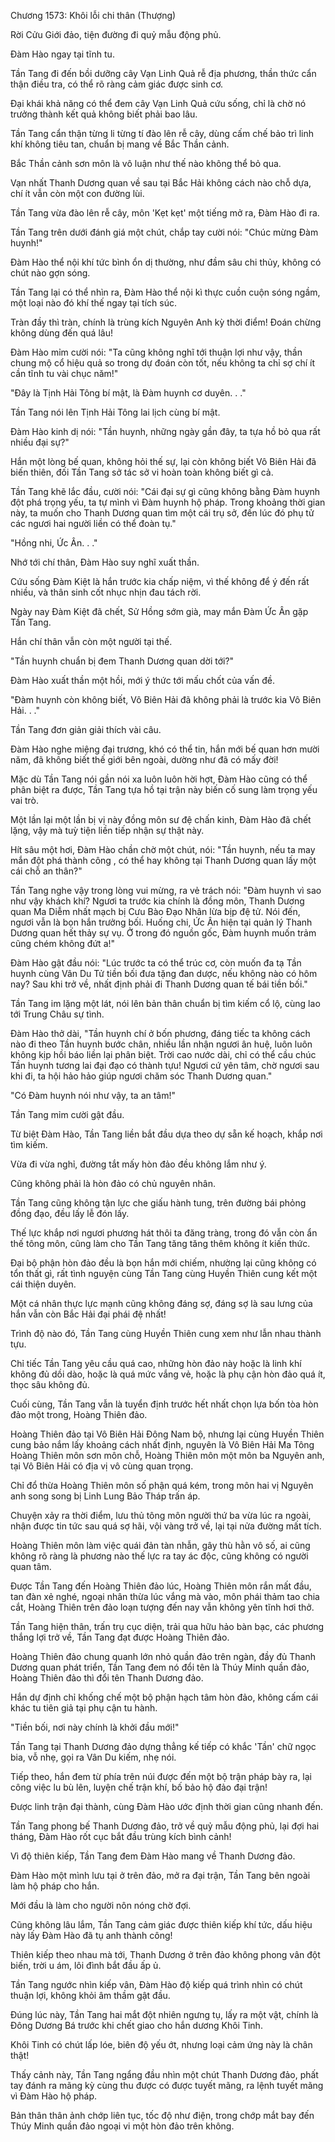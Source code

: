 




Chương 1573: Khôi lỗi chi thân (Thượng)


Rời Cửu Giới đảo, tiện đường đi quỷ mẫu động phủ.

Đàm Hào ngay tại tĩnh tu.

Tần Tang đi đến bồi dưỡng cây Vạn Linh Quả rễ địa phương, thần thức cẩn thận điều tra, có thể rõ ràng cảm giác được sinh cơ.

Đại khái khả năng có thể đem cây Vạn Linh Quả cứu sống, chỉ là chờ nó trưởng thành kết quả không biết phải bao lâu.

Tần Tang cẩn thận từng li từng tí đào lên rễ cây, dùng cấm chế bảo trì linh khí không tiêu tan, chuẩn bị mang về Bắc Thần cảnh.

Bắc Thần cảnh sơn môn là vô luận như thế nào không thể bỏ qua.

Vạn nhất Thanh Dương quan về sau tại Bắc Hải không cách nào chỗ dựa, chí ít vẫn còn một con đường lùi.

Tần Tang vừa đào lên rễ cây, môn 'Kẹt kẹt' một tiếng mở ra, Đàm Hào đi ra.

Tần Tang trên dưới đánh giá một chút, chắp tay cười nói: "Chúc mừng Đàm huynh!"

Đàm Hào thể nội khí tức bình ổn dị thường, như đầm sâu chi thủy, không có chút nào gợn sóng.

Tần Tang lại có thể nhìn ra, Đàm Hào thể nội kì thực cuồn cuộn sóng ngầm, một loại nào đó khí thế ngay tại tích súc.

Tràn đầy thì tràn, chính là trùng kích Nguyên Anh kỳ thời điểm! Đoán chừng không dùng đến quá lâu!

Đàm Hào mỉm cười nói: "Ta cũng không nghĩ tới thuận lợi như vậy, thần chung mộ cổ hiệu quả so trong dự đoán còn tốt, nếu không ta chỉ sợ chí ít cần tĩnh tu vài chục năm!"

"Đây là Tịnh Hải Tông bí mật, là Đàm huynh cơ duyên. . ."

Tần Tang nói lên Tịnh Hải Tông lai lịch cùng bí mật.

Đàm Hào kinh dị nói: "Tần huynh, những ngày gần đây, ta tựa hồ bỏ qua rất nhiều đại sự?"

Hắn một lòng bế quan, không hỏi thế sự, lại còn không biết Vô Biên Hải đã biến thiên, đối Tần Tang sở tác sở vi hoàn toàn không biết gì cả.

Tần Tang khẽ lắc đầu, cười nói: "Cái đại sự gì cũng không bằng Đàm huynh đột phá trọng yếu, ta tự mình vì Đàm huynh hộ pháp. Trong khoảng thời gian này, ta muốn cho Thanh Dương quan tìm một cái trụ sở, đến lúc đó phụ tử các ngươi hai người liền có thể đoàn tụ."

"Hồng nhi, Ức Ân. . ."

Nhớ tới chí thân, Đàm Hào suy nghĩ xuất thần.

Cứu sống Đàm Kiệt là hắn trước kia chấp niệm, vì thế không để ý đến rất nhiều, và thân sinh cốt nhục nhịn đau tách rời.

Ngày nay Đàm Kiệt đã chết, Sử Hồng sớm già, may mắn Đàm Ức Ân gặp Tần Tang.

Hắn chí thân vẫn còn một người tại thế.

"Tần huynh chuẩn bị đem Thanh Dương quan dời tới?"

Đàm Hào xuất thần một hồi, mới ý thức tới mấu chốt của vấn đề.

"Đàm huynh còn không biết, Vô Biên Hải đã không phải là trước kia Vô Biên Hải. . ."

Tần Tang đơn giản giải thích vài câu.

Đàm Hào nghe miệng đại trương, khó có thể tin, hắn mới bế quan hơn mười năm, đã không biết thế giới bên ngoài, dường như đã có mấy đời!

Mặc dù Tần Tang nói gần nói xa luôn luôn hời hợt, Đàm Hào cũng có thể phân biệt ra được, Tần Tang tựa hồ tại trận này biến cố sung làm trọng yếu vai trò.

Một lần lại một lần bị vị này đồng môn sư đệ chấn kinh, Đàm Hào đã chết lặng, vậy mà tuỳ tiện liền tiếp nhận sự thật này.

Hít sâu một hơi, Đàm Hào chần chờ một chút, nói: "Tần huynh, nếu ta may mắn đột phá thành công , có thể hay không tại Thanh Dương quan lấy một cái chỗ an thân?"

Tần Tang nghe vậy trong lòng vui mừng, ra vẻ trách nói: "Đàm huynh vì sao như vậy khách khí? Ngươi ta trước kia chính là đồng môn, Thanh Dương quan Ma Diễm nhất mạch bị Cưu Bào Đạo Nhân lừa bịp đệ tử. Nói đến, ngươi vẫn là bọn hắn trưởng bối. Huống chi, Ức Ân hiện tại quản lý Thanh Dương quan hết thảy sự vụ. Ở trong đó nguồn gốc, Đàm huynh muốn trảm cũng chém không đứt a!"

Đàm Hào gật đầu nói: "Lúc trước ta có thể trúc cơ, còn muốn đa tạ Tần huynh cùng Vân Du Tử tiền bối đưa tặng đan dược, nếu không nào có hôm nay? Sau khi trở về, nhất định phải đi Thanh Dương quan tế bái tiền bối."

Tần Tang im lặng một lát, nói lên bản thân chuẩn bị tìm kiếm cổ lộ, cùng lao tới Trung Châu sự tình.

Đàm Hào thở dài, "Tần huynh chí ở bốn phương, đáng tiếc ta không cách nào đi theo Tần huynh bước chân, nhiều lần nhận ngươi ân huệ, luôn luôn không kịp hồi báo liền lại phân biệt. Trời cao nước dài, chỉ có thể cầu chúc Tần huynh tương lai đại đạo có thành tựu! Ngươi cứ yên tâm, chờ ngươi sau khi đi, ta hội hảo hảo giúp ngươi chăm sóc Thanh Dương quan."

"Có Đàm huynh nói như vậy, ta an tâm!"

Tần Tang mỉm cười gật đầu.

Từ biệt Đàm Hào, Tần Tang liền bắt đầu dựa theo dự sẵn kế hoạch, khắp nơi tìm kiếm.

Vừa đi vừa nghỉ, đường tắt mấy hòn đảo đều không lắm như ý.

Cũng không phải là hòn đảo có chủ nguyên nhân.

Tần Tang cũng không tận lực che giấu hành tung, trên đường bái phỏng đồng đạo, đều lấy lễ đón lấy.

Thế lực khắp nơi ngươi phương hát thôi ta đăng tràng, trong đó vẫn còn ẩn thế tông môn, cũng làm cho Tần Tang tăng tăng thêm không ít kiến thức.

Đại bộ phận hòn đảo đều là bọn hắn mới chiếm, nhường lại cũng không có tổn thất gì, rất tình nguyện cùng Tần Tang cùng Huyền Thiên cung kết một cái thiện duyên.

Một cá nhân thực lực mạnh cũng không đáng sợ, đáng sợ là sau lưng của hắn vẫn còn Bắc Hải đại phái đệ nhất!

Trình độ nào đó, Tần Tang cùng Huyền Thiên cung xem như lẫn nhau thành tựu.

Chỉ tiếc Tần Tang yêu cầu quá cao, những hòn đảo này hoặc là linh khí không đủ dồi dào, hoặc là quá mức vắng vẻ, hoặc là phụ cận hòn đảo quá ít, thọc sâu không đủ.

Cuối cùng, Tần Tang vẫn là tuyển định trước hết nhất chọn lựa bốn tòa hòn đảo một trong, Hoàng Thiên đảo.

Hoàng Thiên đảo tại Vô Biên Hải Đông Nam bộ, nhưng lại cùng Huyền Thiên cung bảo nắm lấy khoảng cách nhất định, nguyên là Vô Biên Hải Ma Tông Hoàng Thiên môn sơn môn chỗ, Hoàng Thiên môn một môn ba Nguyên anh, tại Vô Biên Hải có địa vị vô cùng quan trọng.

Chỉ đổ thừa Hoàng Thiên môn số phận quá kém, trong môn hai vị Nguyên anh song song bị Linh Lung Bảo Tháp trấn áp.

Chuyện xảy ra thời điểm, lưu thủ tông môn người thứ ba vừa lúc ra ngoài, nhận được tin tức sau quá sợ hãi, vội vàng trở về, lại tại nửa đường mất tích.

Hoàng Thiên môn làm việc quái đản tàn nhẫn, gây thù hằn vô số, ai cũng không rõ ràng là phương nào thế lực ra tay ác độc, cũng không có người quan tâm.

Được Tần Tang đến Hoàng Thiên đảo lúc, Hoàng Thiên môn rắn mất đầu, tan đàn xẻ nghé, ngoại nhân thừa lúc vắng mà vào, môn phái thảm tao chia cắt, Hoàng Thiên trên đảo loạn tượng đến nay vẫn không yên tĩnh hơi thở.

Tần Tang hiện thân, trấn trụ cục diện, trải qua hữu hảo bàn bạc, các phương thắng lợi trở về, Tần Tang đạt được Hoàng Thiên đảo.

Hoàng Thiên đảo chung quanh lớn nhỏ quần đảo trên ngàn, đầy đủ Thanh Dương quan phát triển, Tần Tang đem nó đổi tên là Thúy Minh quần đảo, Hoàng Thiên đảo thì đổi tên Thanh Dương đảo.

Hắn dự định chỉ khống chế một bộ phận hạch tâm hòn đảo, không cấm cái khác tu tiên giả tại phụ cận tu hành.

"Tiền bối, nơi này chính là khởi đầu mới!"

Tần Tang tại Thanh Dương đảo dựng thẳng kế tiếp có khắc 'Tần' chữ ngọc bia, vỗ nhẹ, gọi ra Vân Du kiếm, nhẹ nói.

Tiếp theo, hắn đem từ phía trên núi được đến một bộ trận pháp bày ra, lại công việc lu bù lên, luyện chế trận khí, bố bảo hộ đảo đại trận!

Được linh trận đại thành, cùng Đàm Hào ước định thời gian cũng nhanh đến.

Tần Tang phong bế Thanh Dương đảo, trở về quỷ mẫu động phủ, lại đợi hai tháng, Đàm Hào rốt cục bắt đầu trùng kích bình cảnh!

Vì độ thiên kiếp, Tần Tang đem Đàm Hào mang về Thanh Dương đảo.

Đàm Hào một mình lưu tại ở trên đảo, mở ra đại trận, Tần Tang bên ngoài làm hộ pháp cho hắn.

Mới đầu là làm cho người nôn nóng chờ đợi.

Cũng không lâu lắm, Tần Tang cảm giác được thiên kiếp khí tức, dấu hiệu này lấy Đàm Hào đã tụ anh thành công!

Thiên kiếp theo nhau mà tới, Thanh Dương ở trên đảo không phong vân đột biến, trời u ám, lôi đình bắt đầu ấp ủ.

Tần Tang ngước nhìn kiếp vân, Đàm Hào độ kiếp quá trình nhìn có chút thuận lợi, không khỏi âm thầm gật đầu.

Đúng lúc này, Tần Tang hai mắt đột nhiên ngưng tụ, lấy ra một vật, chính là Đông Dương Bá trước khi chết giao cho hắn dương Khôi Tinh.

Khôi Tinh có chút lấp lóe, biên độ yếu ớt, nhưng loại cảm ứng này là chân thật!

Thấy cảnh này, Tần Tang ngẩng đầu nhìn một chút Thanh Dương đảo, phất tay đánh ra mãng kỳ cùng thu được có được tuyết mãng, ra lệnh tuyết mãng vì Đàm Hào hộ pháp.

Bản thân thân ảnh chớp liên tục, tốc độ như điện, trong chớp mắt bay đến Thúy Minh quần đảo ngoại vi một hòn đảo trên không.




